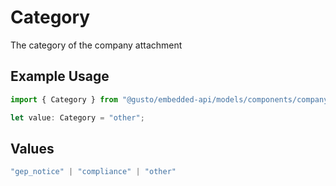 # Category

The category of the company attachment

## Example Usage

```typescript
import { Category } from "@gusto/embedded-api/models/components/companyattachment.js";

let value: Category = "other";
```

## Values

```typescript
"gep_notice" | "compliance" | "other"
```